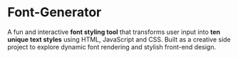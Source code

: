 # Font-Generator
A fun and interactive **font styling tool** that transforms user input into **ten unique text styles** using HTML, JavaScript and CSS. Built as a creative side project to explore dynamic font rendering and stylish front-end design.
